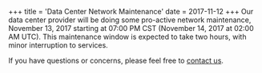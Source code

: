 +++
title = 'Data Center Network Maintenance'
date = 2017-11-12
+++
Our data center provider will be doing some pro-active network maintenance, November 13, 2017 starting at 07:00 PM CST (November 14, 2017 at 02:00 AM UTC). This maintenance window is expected to take two hours, with minor interruption to services.

If you have questions or concerns, please feel free to [contact us](https://madscitech.com/about/contact/).